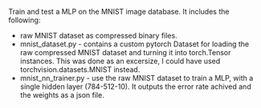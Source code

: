 Train and test a MLP on the MNIST image database.
It includes the following:
* raw MNIST dataset as compressed binary files.
* mnist_dataset.py - contains a custom pytorch Dataset for loading the raw compressed MNIST dataset and turning
  it into torch.Tensor instances.  This was done as an excersize, I could have used torchvision.datasets.MNIST instead.
* mnist_nn_trainer.py - use the raw MNIST dataset to train a MLP, with a single hidden layer (784-512-10).
  It outputs the error rate achived and the weights as a json file.